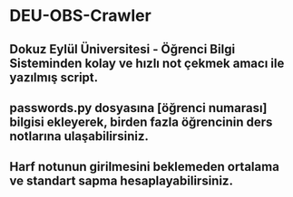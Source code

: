 # DEU-OBS-Crawler

## Dokuz Eylül Üniversitesi - Öğrenci Bilgi Sisteminden kolay ve hızlı not çekmek amacı ile yazılmış script.
## passwords.py dosyasına [öğrenci numarası] bilgisi ekleyerek, birden fazla öğrencinin ders notlarına ulaşabilirsiniz.
## Harf notunun girilmesini beklemeden ortalama ve standart sapma hesaplayabilirsiniz.
